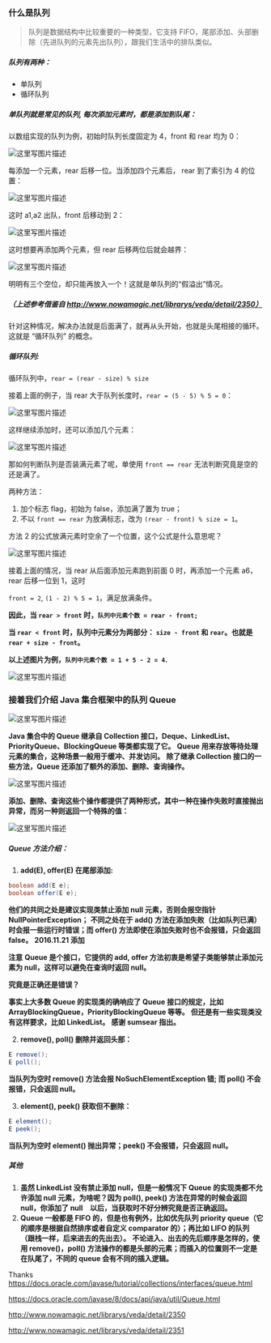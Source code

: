 ### 什么是队列

> 队列是数据结构中比较重要的一种类型，它支持 FIFO，尾部添加、头部删除（先进队列的元素先出队列），跟我们生活中的排队类似。

##### 队列有两种：

* 单队列
* 循环队列



##### 单队列就是常见的队列, 每次添加元素时，都是添加到队尾：

以数组实现的队列为例，初始时队列长度固定为 4，front 和 rear 均为 0：

![这里写图片描述](https://img-blog.csdn.net/20161019143750127)

每添加一个元素，rear 后移一位。当添加四个元素后， rear 到了索引为 4 的位置：

![这里写图片描述](https://img-blog.csdn.net/20161019144154538)

这时 a1,a2 出队，front 后移动到 2：

![这里写图片描述](https://img-blog.csdn.net/20161019144302583)

这时想要再添加两个元素，但 rear 后移两位后就会越界：

![这里写图片描述](https://img-blog.csdn.net/20161019144441240)

明明有三个空位，却只能再放入一个！这就是单队列的“假溢出”情况。

##### （上述参考借鉴自 http://www.nowamagic.net/librarys/veda/detail/2350）

针对这种情况，解决办法就是后面满了，就再从头开始，也就是头尾相接的循环。这就是 “循环队列” 的概念。



##### 循环队列:

循环队列中，`rear = (rear - size) % size`

接着上面的例子，当 rear 大于队列长度时，`rear = (5 - 5) % 5 = 0`：

![这里写图片描述](https://img-blog.csdn.net/20161019152522910)

这样继续添加时，还可以添加几个元素：

![这里写图片描述](https://img-blog.csdn.net/20161019152853540)

那如何判断队列是否装满元素了呢，单使用 `front == rear` 无法判断究竟是空的还是满了。

两种方法：

1. 加个标志 flag，初始为 false，添加满了置为 true；
2. 不以 `front == rear` 为放满标志，改为 `(rear - front) % size = 1`。

方法 2 的公式放满元素时空余了一个位置，这个公式是什么意思呢？

![这里写图片描述](https://img-blog.csdn.net/20161019163758572)

接着上面的情况，当 rear 从后面添加元素跑到前面 0 时，再添加一个元素 a6，rear 后移一位到 1，这时

 `front = 2`, `(1 - 2) % 5 = 1`，满足放满条件。

**因此，当 `rear > front` 时，`队列中元素个数 = rear - front;`**

**当 `rear < front` 时，队列中元素分为两部分： `size - front` 和 `rear`。也就是 `rear + size - front`。**

**以上述图片为例，`队列中元素个数 = 1 + 5 - 2 = 4`.**

![这里写图片描述](https://img-blog.csdn.net/20161019142319417)



### 接着我们介绍 Java 集合框架中的队列 Queue

![这里写图片描述](https://img-blog.csdn.net/20161019004310645)

**Java 集合中的 Queue 继承自 Collection 接口，Deque、LinkedList、PriorityQueue、BlockingQueue 等类都实现了它。**
**Queue 用来存放等待处理元素的集合，这种场景一般用于缓冲、并发访问。**
**除了继承 Collection 接口的一些方法，Queue 还添加了额外的添加、删除、查询操作。**

![这里写图片描述](https://img-blog.csdn.net/20161019004500256)

**添加、删除、查询这些个操作都提供了两种形式，其中一种在操作失败时直接抛出异常，而另一种则返回一个特殊的值：**

![这里写图片描述](https://img-blog.csdn.net/20161019111111582)



##### Queue 方法介绍：

1. **add(E), offer(E) 在尾部添加:**

```java
boolean add(E e);
boolean offer(E e);
```

**他们的共同之处是建议实现类禁止添加 null 元素，否则会报空指针 NullPointerException；**
**不同之处在于 add() 方法在添加失败（比如队列已满）时会报一些运行时错误；而 offer() 方法即使在添加失败时也不会报错，只会返回 false。**
**2016.11.21 添加**



**注意**
**Queue 是个接口，它提供的 add, offer 方法初衷是希望子类能够禁止添加元素为 null，这样可以避免在查询时返回 null。**

**究竟是正确还是错误？**

**事实上大多数 Queue 的实现类的确响应了 Queue 接口的规定，比如 ArrayBlockingQueue，PriorityBlockingQueue 等等。**
**但还是有一些实现类没有这样要求，比如 LinkedList。**
**感谢 sumsear 指出。**



2. **remove(), poll() 删除并返回头部：**

```java
E remove();
E poll();
```

**当队列为空时 remove() 方法会报 NoSuchElementException 错; 而 poll() 不会报错，只会返回 null。**



3. **element(), peek() 获取但不删除：**

```java
E element();
E peek();
```

**当队列为空时 element() 抛出异常；peek() 不会报错，只会返回 null。**



##### 其他

1. **虽然 LinkedList 没有禁止添加 null，但是一般情况下 Queue 的实现类都不允许添加 null 元素，为啥呢？因为 poll(), peek() 方法在异常的时候会返回 null，你添加了 null　以后，当获取时不好分辨究竟是否正确返回。**
2. **Queue 一般都是 FIFO 的，但是也有例外，比如优先队列 priority queue（它的顺序是根据自然排序或者自定义 comparator 的）；再比如 LIFO 的队列（跟栈一样，后来进去的先出去）。**
   **不论进入、出去的先后顺序是怎样的，使用 remove()，poll() 方法操作的都是头部的元素；而插入的位置则不一定是在队尾了，不同的 queue 会有不同的插入逻辑。**



Thanks
https://docs.oracle.com/javase/tutorial/collections/interfaces/queue.html

https://docs.oracle.com/javase/8/docs/api/java/util/Queue.html

http://www.nowamagic.net/librarys/veda/detail/2350

http://www.nowamagic.net/librarys/veda/detail/2351
